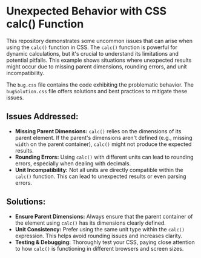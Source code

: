 # Unexpected Behavior with CSS calc() Function

This repository demonstrates some uncommon issues that can arise when using the `calc()` function in CSS.  The `calc()` function is powerful for dynamic calculations, but it's crucial to understand its limitations and potential pitfalls.  This example shows situations where unexpected results might occur due to missing parent dimensions, rounding errors, and unit incompatibility.

The `bug.css` file contains the code exhibiting the problematic behavior.  The `bugSolution.css` file offers solutions and best practices to mitigate these issues.

## Issues Addressed:

* **Missing Parent Dimensions:**  `calc()` relies on the dimensions of its parent element. If the parent's dimensions aren't defined (e.g., missing `width` on the parent container), `calc()` might not produce the expected results.
* **Rounding Errors:** Using `calc()` with different units can lead to rounding errors, especially when dealing with decimals.
* **Unit Incompatibility:** Not all units are directly compatible within the `calc()` function. This can lead to unexpected results or even parsing errors.

## Solutions:

* **Ensure Parent Dimensions:**  Always ensure that the parent container of the element using `calc()` has its dimensions clearly defined.
* **Unit Consistency:**  Prefer using the same unit type within the `calc()` expression. This helps avoid rounding issues and increases clarity.
* **Testing & Debugging:** Thoroughly test your CSS, paying close attention to how `calc()` is functioning in different browsers and screen sizes.